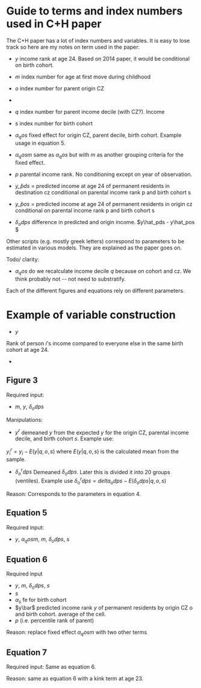 # Guide to terms and index numbers used in C+H paper 

The C+H paper has a lot of index numbers and variables. It is easy to lose track so here are my notes on term used in the paper:

- $y$ income rank at age 24. Based on 2014 paper, it would be conditional on birth cohort. 

- $m$ index number for age at first move during childhood 
- $o$ index number for parent origin CZ 
- 
- $q$ index number for parent income decile (with CZ?). Income 
- $s$ index number for birth cohort 
- $\alpha_qos$ fixed effect for origin CZ, parent decile, birth cohort. Example usage in equation 5.  
- $\alpha_qosm$ same as $\alpha_qos$ but with $m$ as another grouping criteria for the fixed effect.
- $p$ parental income rank. No conditioning except on year of observation.  
- $y\hat_pds$ = predicted income at age 24 of permanent residents in destination cz conditional on parental income rank p and birth cohort s
- $y\hat_pos$ = predicted income at age 24 of permanent residents in origin cz conditional on parental income rank p and birth cohort s
- $\delta_odps$ difference in predicted and origin income. $y\hat_pds - y\hat_pos $ 

Other scripts (e.g. mostly greek letters) correspond to parameters to be estimated in various models. They are explained as the paper goes on. 

Todo/ clarity:
- $\alpha_qos$ do we recalculate income decile $q$ because on cohort and cz. We think probably not -- not need to substratify. 

Each of the different figures and equations rely on different parameters. 

# Example of variable construction

- $y$ 

Rank of person _i_'s income compared to everyone else in the same birth cohort at age 24. 

- 

## Figure 3
Required input: 
- $m$, $y$, $\delta_odps$

Manipulations: 
- $y^r$ demeaned $y$ from the expected $y$ for the origin CZ, parental income decile, and birth cohort $s$. 
Example use:

$y^r_i = y_i - E(y|q,o,s)$ where $E(y|q,o,s)$ is the calculated mean from the sample. 

- $\delta^r_odps$ Demeaned $\delta_odps$. Later this is divided it into 20 groups (ventiles). Example use
$\delta^r_odps = delta_odps - E(\delta_odps | q,o,s)$


Reason: Corresponds to the parameters in equation 4. 

## Equation 5 
Required input:
- $y$, $\alpha_qosm$, $m$, $\delta_odps$, $s$


## Equation 6
Required input
- $y$, $m$, $\delta_odps$, $s$
- $s$
- $\alpha_s$ fe for birth cohort 
- $y\bar$ predicted income rank $y$ of permanent residents by origin CZ o and birth cohort. average of the cell. 
- $p$ (i.e. percentile rank of parent)

Reason: replace fixed effect $\alpha_qosm$ with two other terms 

## Equation 7
Required input:
Same as equation 6.

Reason: same as equation 6 with a kink term at age 23. 
